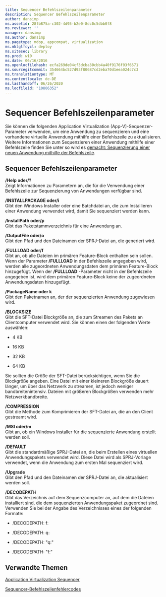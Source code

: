 ```yaml
---
title: Sequencer Befehlszeilenparameter
description: Sequencer Befehlszeilenparameter
author: dansimp
ms.assetid: 28fb875a-c302-4d95-b2e0-8dc0c5dbb0f8
ms.reviewer: ''
manager: dansimp
ms.author: dansimp
ms.pagetype: mdop, appcompat, virtualization
ms.mktglfcycl: deploy
ms.sitesec: library
ms.prod: w10
ms.date: 06/16/2016
ms.openlocfilehash: ecfa269de04cf3dcba30cbb4a40f9176f03f6571
ms.sourcegitcommit: 354664bc527d93f80687cd2eba70d1eea024c7c3
ms.translationtype: MT
ms.contentlocale: de-DE
ms.lasthandoff: 06/26/2020
ms.locfileid: "10806352"
---
```

# Sequencer Befehlszeilenparameter


Sie können die folgenden Application Virtualization (App-V)-Sequenzer-Parameter verwenden, um eine Anwendung zu sequenzieren und eine vorhandene virtuelle Anwendung mithilfe einer Befehlszeile zu aktualisieren. Weitere Informationen zum Sequenzieren einer Anwendung mithilfe einer Befehlszeile finden Sie unter so wird es [gemacht: Sequenzierung einer neuen Anwendung mithilfe der Befehlszeile](how-to-sequence-a-new-application-by-using-the-command-line.md).

## Sequencer Befehlszeilenparameter


<a href="" id="-help-or---"></a>**/Help oder/?**  
Zeigt Informationen zu Parametern an, die für die Verwendung einer Befehlszeile zur Sequenzierung von Anwendungen verfügbar sind.

<a href="" id="-installpackage-or--i"></a>**/INSTALLPACKAGE oder/i**  
Gibt den Windows Installer oder eine Batchdatei an, die zum Installieren einer Anwendung verwendet wird, damit Sie sequenziert werden kann.

<a href="" id="-installpath-or--p"></a>**/InstallPath oder/p**  
Gibt das Paketstammverzeichnis für eine Anwendung an.

<a href="" id="-outputfile-or--o"></a>**/OutputFile oder/o**  
Gibt den Pfad und den Dateinamen der SPRJ-Datei an, die generiert wird.

<a href="" id="-fullload-or--f"></a>**/FULLLOAD oder/f**  
Gibt an, ob alle Dateien im primären Feature-Block enthalten sein sollen. Wenn der Parameter **/FULLLOAD** in der Befehlszeile angegeben wird, werden alle zugeordneten Anwendungsdaten dem primären Feature-Block hinzugefügt. Wenn der **/FULLLOAD** -Parameter nicht in der Befehlszeile angegeben ist, wird dem primären Feature-Block keine der zugeordneten Anwendungsdaten hinzugefügt.

<a href="" id="-packagename-or--k"></a>**/PackageName oder k**  
Gibt den Paketnamen an, der der sequenzierten Anwendung zugewiesen wird.

<a href="" id="-blocksize"></a>**/BLOCKSIZE**  
Gibt die SFT-Datei Blockgröße an, die zum Streamen des Pakets an Clientcomputer verwendet wird. Sie können einen der folgenden Werte auswählen:

-   4 KB

-   16 KB

-   32 KB

-   64 KB

Sie sollten die Größe der SFT-Datei berücksichtigen, wenn Sie die Blockgröße angeben. Eine Datei mit einer kleineren Blockgröße dauert länger, um über das Netzwerk zu streamen, ist jedoch weniger bandbreitenintensiv. Dateien mit größeren Blockgrößen verwenden mehr Netzwerkbandbreite.

<a href="" id="-compression"></a>**/COMPRESSION**  
Gibt die Methode zum Komprimieren der SFT-Datei an, die an den Client gestreamt wird.

<a href="" id="-msi-or--m"></a>**/MSI oder/m**  
Gibt an, ob ein Windows Installer für die sequenzierte Anwendung erstellt werden soll.

<a href="" id="-default"></a>**/DEFAULT**  
Gibt die standardmäßige SPRJ-Datei an, die beim Erstellen eines virtuellen Anwendungspakets verwendet wird. Diese Datei wird als SPRJ-Vorlage verwendet, wenn die Anwendung zum ersten Mal sequenziert wird.

<a href="" id="-upgrade"></a>**/Upgrade**  
Gibt den Pfad und den Dateinamen der SPRJ-Datei an, die aktualisiert werden soll.

<a href="" id="-decodepath"></a>**/DECODEPATH**  
Gibt das Verzeichnis auf dem Sequenzcomputer an, auf dem die Dateien installiert sind, die dem sequenzierten Anwendungspaket zugeordnet sind. Verwenden Sie bei der Angabe des Verzeichnisses eines der folgenden Formate:

-   /DECODEPATH: f:

-   /DECODEPATH: q:

-   /DECODEPATH: "q:"

-   /DECODEPATH: "f:"

## Verwandte Themen


[Application Virtualization Sequencer](application-virtualization-sequencer.md)

[Sequencer-Befehlszeilenfehlercodes](sequencer-command-line-error-codes.md)

 

 





